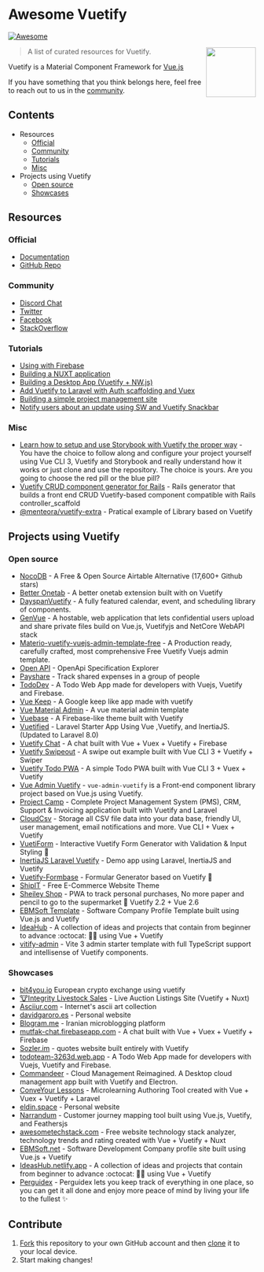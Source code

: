 # Awesome Vuetify
[![Awesome](https://awesome.re/badge.svg)](https://awesome.re)

[<img src="logo.png" align="right" width="101">](https://vuetifyjs.com)

> A list of curated resources for Vuetify.

Vuetify is a Material Component Framework for [Vue.js](https://vuejs.org/)

If you have something that you think belongs here, feel free to reach out to us in the [community](#community).

## Contents
- Resources
  - [Official](#official)
  - [Community](#community)
  - [Tutorials](#tutorials)
  - [Misc](#misc)
- Projects using Vuetify
  - [Open source](#open-source)
  - [Showcases](#showcases)

## Resources

### Official
- [Documentation](https://vuetifyjs.com)
- [GitHub Repo](https://github.com/vuetifyjs/vuetify)

### Community
- [Discord Chat](https://chat.vuetifyjs.com)
- [Twitter](https://twitter.com/vuetifyjs)
- [Facebook](https://www.facebook.com/vuetifyjs)
- [StackOverflow](https://stackoverflow.com/questions/tagged/vuetify.js)

### Tutorials
- [Using with Firebase](https://www.youtube.com/watch?v=dIkPb8krORU)
- [Building a NUXT application](https://www.youtube.com/watch?v=vVVgB5fZJy0)
- [Building a Desktop App (Vuetify + NW.js)](https://www.youtube.com/playlist?list=PLmJs3lfUmCdT9MyG60Oo6HM7xAn79vwZ0)
- [Add Vuetify to Laravel with Auth scaffolding and Vuex](https://medium.com/@sergiturbadenas/step-by-step-tutorial-to-add-vuetify-to-laravel-with-scaffolding-auth-and-vuex-ac3f5a875bc5)
- [Building a simple project management site](https://www.youtube.com/watch?v=2uZYKcKHgU0&list=PL4cUxeGkcC9g0MQZfHwKcuB0Yswgb3gA5)
- [Notify users about an update using SW and Vuetify Snackbar](https://medium.com/@dougallrich/give-users-control-over-app-updates-in-vue-cli-3-pwas-20453aedc1f2)

### Misc
- [Learn how to setup and use Storybook with Vuetify the proper way](https://github.com/nidkil/vuetify-with-storybook) - You have the choice to follow along and configure your project yourself using Vue CLI 3, Vuetify and Storybook and really understand how it works or just clone and use the repository. The choice is yours. Are you going to choose the red pill or the blue pill?
- [Vuetify CRUD component generator for Rails](https://gitlab.com/cmrd-senya/vue_crud-generator) - Rails generator that builds a front end CRUD Vuetify-based component compatible with Rails controller_scaffold
- [@menteora/vuetify-extra](https://github.com/menteora/vuetify-extra) - Pratical example of Library based on Vuetify

## Projects using Vuetify

### Open source
- [NocoDB](https://github.com/nocodb/nocodb) - A Free & Open Source Airtable Alternative (17,600+ Github stars)
- [Better Onetab](https://github.com/cnwangjie/better-onetab) - A better onetab extension built with on Vuetify
- [DayspanVuetify](https://github.com/ClickerMonkey/dayspan-vuetify) - A fully featured calendar, event, and scheduling library of components.
- [GenVue](https://github.com/herbat73/GenVue) - A hostable, web application that lets confidential users upload and share private files build on Vue.js, Vuetifyjs and NetCore WebAPI stack
- [Materio-vuetify-vuejs-admin-template-free](https://themeselection.com/products/materio-free-vuetify-vuejs-admin-template/) - A Production ready, carefully crafted, most comprehensive Free Vuetify Vuejs admin template.
- [Open API](https://darosh.github.io/oax/#/) - OpenApi Specification Explorer
- [Payshare](https://github.com/cb109/payshare) - Track shared expenses in a group of people
- [TodoDev](https://github.com/IanLuan/TodoDev) - A Todo Web App made for developers with Vuejs, Vuetify and Firebase.
- [Vue Keep](https://github.com/IanLuan/vue-keep) - A Google keep like app made with vuetify
- [Vue Material Admin](https://github.com/tookit/vue-material-admin) - A vue material admin template
- [Vuebase](https://github.com/nasirouwagana/vuebase) - A Firebase-like theme built with Vuetify
- [Vuetified](https://github.com/codeitlikemiley/vuetified) - Laravel Starter App Using Vue ,Vuetify, and InertiaJS. (Updated to Laravel 8.0)
- [Vuetify Chat](https://github.com/berksaribas/vuetify-chat) - A chat built with Vue + Vuex + Vuetify + Firebase
- [Vuetify Swipeout](https://github.com/davidgaroro/vuetify-swipeout) - A swipe out example built with Vue CLI 3 + Vuetify + Swiper
- [Vuetify Todo PWA](https://github.com/davidgaroro/vuetify-todo-pwa) - A simple Todo PWA built with Vue CLI 3 + Vuex + Vuetify
- [Vue Admin Vuetify](https://github.com/vasttian/vue-admin-vuetify) - `vue-admin-vuetify` is a Front-end component library project based on Vue.js using Vuetify.
- [Project Camp](https://github.com/TheWebFosters/project-camp) - Complete Project Management System (PMS), CRM, Support & Invoicing application built with Vuetify and Laravel
- [CloudCsv](https://github.com/itsalb3rt/cloudcsv) - Storage all CSV file data into your data base, friendly UI, user management, email notifications and more. Vue CLI + Vuex + Vuetify
- [VuetiForm](https://github.com/MuhaddiMu/VuetiForm) - Interactive Vuetify Form Generator with Validation & Input Styling 🎉
- [InertiaJS Laravel Vuetify](https://github.com/xalunda/inertiajs-laravel-vuetify) - Demo app using Laravel, InertiaJS and Vuetify
- [Vuetify-Formbase](https://github.com/wotamann/vuetify-form-base) - Formular Generator based on Vuetify 🌟
- [ShipIT](https://github.com/18chetanpatel/shipit) - Free E-Commerce Website Theme
- [Sheiley Shop](https://github.com/itsalb3rt/sheiley_shop_app) - PWA to track personal purchases, No more paper and pencil to go to the supermarket 🏬 Vuetify 2.2 + Vue 2.6
- [EBMSoft Template](https://github.com/ebrahimMaher/ebmsoft-template) - Software Company Profile Template built using Vue.js and Vuetify
- [IdeaHub](https://github.com/MakeContributions/ideahub) - A collection of ideas and projects that contain from beginner to advance :octocat: 🎯🚀 using Vue + Vuetify
- [vitify-admin](https://github.com/kingyue737/vitify-admin) - Vite 3 admin starter template with full TypeScript support and intellisense of Vuetify components.

### Showcases
- [bit4you.io](https://www.bit4you.io) European crypto exchange using vuetify
- [🐮Integrity Livestock Sales](https://www.integritylivestocksales.com/) - Live Auction Listings Site (Vuetify + Nuxt)
- [Asciiur.com](https://www.asciiur.com) - Internet's ascii art collection
- [davidgaroro.es](https://davidgaroro.es) - Personal website
- [Blogram.me](https://blogram.me) - Iranian microblogging platform
- [mutfak-chat.firebaseapp.com](https://mutfak-chat.firebaseapp.com/) - A chat built with Vue + Vuex + Vuetify + Firebase
- [Sozler.im](https://www.sozler.im) - quotes website built entirely with Vuetify
- [todoteam-3263d.web.app](https://todoteam-3263d.web.app/) - A Todo Web App made for developers with Vuejs, Vuetify and Firebase.
- [Commandeer](https://getcommandeer.com) - Cloud Management Reimagined. A Desktop cloud management app built with Vuetify and Electron.
- [ConveYour Lessons](https://conveyour.com/microlearning/lessons) - Microlearning Authoring Tool created with Vue + Vuex + Vuetify + Laravel
- [eldin.space](https://eldin.space) - Personal website
- [Narrandum](https://narrandum.com) - Customer journey mapping tool built using Vue.js, Vuetify, and Feathersjs
- [awesometechstack.com](https://awesometechstack.com) - Free website technology stack analyzer, technology trends and rating created with Vue + Vuetify + Nuxt
- [EBMSoft.net](https://ebmsoft.net) - Software Development Company profile site built using Vue.js + Vuetify
- [IdeasHub.netlify.app](https://ideashub.netlify.app/#) - A collection of ideas and projects that contain from beginner to advance :octocat: 🎯🚀 using Vue + Vuetify
- [Perguidex](https://perguidex.io) - Perguidex lets you keep track of everything in one place, so you can get it all done and enjoy more peace of mind by living your life to the fullest ✨

## Contribute

1. [Fork](https://help.github.com/articles/fork-a-repo/) this repository to your own GitHub account and then [clone](https://help.github.com/articles/cloning-a-repository/) it to your local device.
2. Start making changes!
